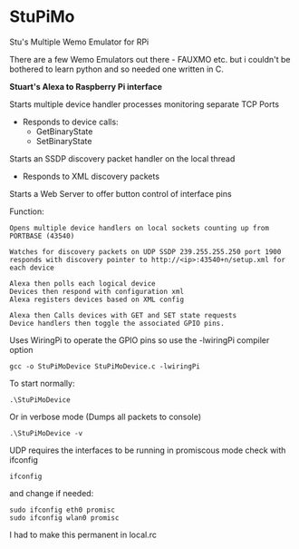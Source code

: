 # StuPiMo
Stu's Multiple Wemo Emulator for RPi


There are a few Wemo Emulators out there - FAUXMO etc. but i couldn't be bothered
to learn python and so needed one written in C.


**Stuart's Alexa to Raspberry Pi interface** 

Starts multiple device handler processes monitoring separate TCP Ports
- Responds to device calls:
	- GetBinaryState
	- SetBinaryState

Starts an SSDP discovery packet handler on the local thread
- Responds to XML discovery packets

Starts a Web Server to offer button control of interface pins

Function:

	Opens multiple device handlers on local sockets counting up from PORTBASE (43540)

	Watches for discovery packets on UDP SSDP 239.255.255.250 port 1900
	responds with discovery pointer to http://<ip>:43540+n/setup.xml for each device

	Alexa then polls each logical device
	Devices then respond with configuration xml
	Alexa registers devices based on XML config

	Alexa then Calls devices with GET and SET state requests
	Device handlers then toggle the associated GPIO pins.

Uses WiringPi to operate the GPIO pins
so use the -lwiringPi compiler option

	gcc -o StuPiMoDevice StuPiMoDevice.c -lwiringPi

To start normally:

	.\StuPiMoDevice

Or in verbose mode (Dumps all packets to console)

	.\StuPiMoDevice -v

UDP requires the interfaces to be running in promiscous mode
check with ifconfig

	ifconfig

and change if needed:

	sudo ifconfig eth0 promisc
	sudo ifconfig wlan0 promisc

I had to make this permanent in local.rc
